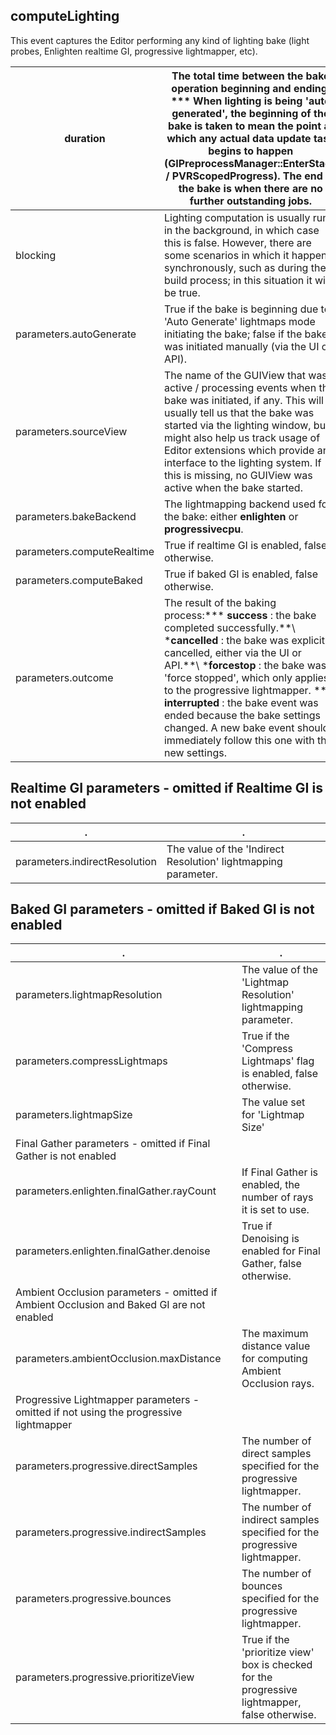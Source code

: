 ## computeLighting

This event captures the Editor performing any kind of lighting bake (light probes, Enlighten realtime GI, progressive lightmapper, etc).

| duration | The total time between the bake operation beginning and ending. \*\*\* When lighting is being &#39;auto generated&#39;, the beginning of the bake is taken to mean the point at which any actual data update task begins to happen (GIPreprocessManager::EnterStage / PVRScopedProgress). The end of the bake is when there are no further outstanding jobs. |
| --- | --- |
| blocking | Lighting computation is usually run in the background, in which case this is false. However, there are some scenarios in which it happens synchronously, such as during the build process; in this situation it will be true. |
| parameters.autoGenerate | True if the bake is beginning due to &#39;Auto Generate&#39; lightmaps mode initiating the bake; false if the bake was initiated manually (via the UI or API). |
| parameters.sourceView | The name of the GUIView that was active / processing events when the bake was initiated, if any. This will usually tell us that the bake was started via the lighting window, but might also help us track usage of Editor extensions which provide an interface to the lighting system. If this is missing, no GUIView was active when the bake started. |
| parameters.bakeBackend | The lightmapping backend used for the bake: either **enlighten** or **progressivecpu**. |
| parameters.computeRealtime | True if realtime GI is enabled, false otherwise. |
| parameters.computeBaked | True if baked GI is enabled, false otherwise. |
| parameters.outcome | The result of the baking process:\*\*\* **success** : the bake completed successfully.\*\*\ ***cancelled** : the bake was explicitly cancelled, either via the UI or API.\*\*\ ***forcestop** : the bake was &#39;force stopped&#39;, which only applies to the progressive lightmapper. \*\*\* **interrupted** : the bake event was ended because the bake settings changed. A new bake event should immediately follow this one with the new settings. |

## Realtime GI parameters - omitted if Realtime GI is not enabled
|.|.|
| --- | --- |
| parameters.indirectResolution | The value of the &#39;Indirect Resolution&#39; lightmapping parameter. |

## Baked GI parameters - omitted if Baked GI is not enabled
|.|.|
| --- | --- |
| parameters.lightmapResolution | The value of the &#39;Lightmap Resolution&#39; lightmapping parameter. |
| parameters.compressLightmaps | True if the &#39;Compress Lightmaps&#39; flag is enabled, false otherwise. |
| parameters.lightmapSize | The value set for &#39;Lightmap Size&#39; |
| Final Gather parameters - omitted if Final Gather is not enabled |
| parameters.enlighten.finalGather.rayCount | If Final Gather is enabled, the number of rays it is set to use. |
| parameters.enlighten.finalGather.denoise | True if Denoising is enabled for Final Gather, false otherwise. |
| Ambient Occlusion parameters - omitted if Ambient Occlusion and Baked GI are not enabled |
| parameters.ambientOcclusion.maxDistance | The maximum distance value for computing Ambient Occlusion rays. |
| Progressive Lightmapper parameters - omitted if not using the progressive lightmapper |
| parameters.progressive.directSamples | The number of direct samples specified for the progressive lightmapper. |
| parameters.progressive.indirectSamples | The number of indirect samples specified for the progressive lightmapper. |
| parameters.progressive.bounces | The number of bounces specified for the progressive lightmapper. |
| parameters.progressive.prioritizeView | True if the &#39;prioritize view&#39; box is checked for the progressive lightmapper, false otherwise. |
